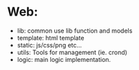 Web:
=====

* lib: common use lib function and models 
* template: html template
* static: js/css/png etc...
* utils: Tools for management (ie. crond)
* logic: main logic implementation. 

